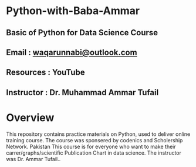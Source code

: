 # Python-with-Baba-Ammar
## Basic of Python for Data Science Course
## Email : waqarunnabi@outlook.com
## Resources : YouTube
## Instructor : Dr. Muhammad Ammar Tufail

# Overview

This repository contains practice materials on Python, used to deliver online training course. The course was sponsered by codenics and Scholership Network. Pakistan This course is for everyone who want to make their carrer/graphs/scientific Publication Chart in data science. The instructor was Dr. Ammar Tufail..

